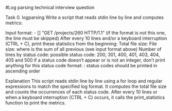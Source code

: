 #Log parsing technical interview question

Task
0. logparsing
Write a script that reads stdin line by line and computes metrics:

Input format: <IP Address> - [<date>] "GET /projects/260 HTTP/1.1" <status code> <file size> (if the format is not this one, the line must be skipped)
After every 10 lines and/or a keyboard interruption (CTRL + C), print these statistics from the beginning:
Total file size: File size: <total size>
where <total size> is the sum of all previous <file size> (see input format above)
Number of lines by status code:
possible status code: 200, 301, 400, 401, 403, 404, 405 and 500
if a status code doesn’t appear or is not an integer, don’t print anything for this status code
format: <status code>: <number>
status codes should be printed in ascending order


Explanation
This script reads stdin line by line using a for loop and regular expressions to match the specified log format. It computes the total file size and counts the occurrences of each status code. After every 10 lines or when a keyboard interruption (CTRL + C) occurs, it calls the print_statistics function to print the metrics.
